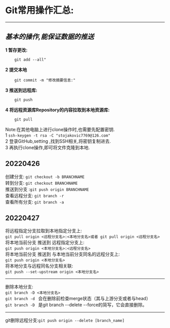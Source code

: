 # Git常用操作汇总:
- - -
## *基本的操作,能保证数据的推送*
**1 暂存更改:**
```
    git add --all"
```
**2 提交本地**
```
    git commit -m "修改摘要信息:"
```
**3 推送到远程库:**
```
    git push
```
**4 将远程资源库Repository的内容拉取到本地资源库:**
```
    git pull
```
Note:在其他电脑上进行clone操作时,也需要先配置密钥.  
1  ```ssh-keygen -t rsa -C "stojakovic7769@126.com"```  
2  登录GitHub,setting ,找到SSH相关,将密钥复制进去.  
3  再执行clone操作,即可将文件克隆到本地.

## 20220426

创建分支:    ```git checkout -b BRANCHNAME```  
转到分支:    ```git checkout BRANCHNAME```  
推送到分支 :```git push origin BRANCHNAME```  
查看远程分支: ```git branch -r```  
查看所有分支: ```git branch -a```  

## 20220427
将远程指定分支拉取到本地指定分支上:  
```git pull origin <远程分支名>:<本地分支名>或者 git pull origin <远程分支名>```  
将本地当前分支 推送到 远程指定分支上:  
```git push origin <本地分支名>:<远程分支名>```  
将本地当前分支 推送到 与本地当前分支同名的远程分支上:   
```git push origin <本地分支名>```   
将本地分支与远程同名分支相关联:   
```git push --set-upstream origin <本地分支名>```  
  - - -
删除本地分支:  
  ```git branch -D <本地分支名>```   
```git branch -d ``` 会在删除前检查merge状态（其与上游分支或者与head）  
```git branch -D ``` 是git branch --delete --force的简写，它会直接删除。 
  - - - 
git删除远程分支:```git push origin --delete [branch_name]```  



